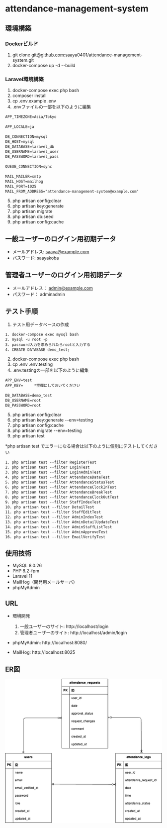 # attendance-management-system
## 環境構築
### Dockerビルド
1. git clone git@github.com:saaya0401/attendance-management-system.git
1. docker-compose up -d --build

### Laravel環境構築
1. docker-compose exec php bash
1. composer install
1. cp .env.example .env
1. .envファイルの一部を以下のように編集
```
APP_TIMEZONE=Asia/Tokyo

APP_LOCALE=ja

DB_CONNECTION=mysql
DB_HOST=mysql
DB_DATABASE=laravel_db
DB_USERNAME=laravel_user
DB_PASSWORD=laravel_pass

QUEUE_CONNECTION=sync

MAIL_MAILER=smtp
MAIL_HOST=mailhog
MAIL_PORT=1025
MAIL_FROM_ADDRESS="attendance-management-system@example.com"
```

5. php artisan config:clear
1. php artisan key:generate
1. php artisan migrate
1. php artisan db:seed
1. php artisan config:cache

## 一般ユーザーのログイン用初期データ
- メールアドレス: saaya@example.com
- パスワード: saayakoba


## 管理者ユーザーのログイン用初期データ
- メールアドレス： admin@example.com
- パスワード： adminadmin


## テスト手順
1. テスト用データベースの作成
```
1. docker-compose exec mysql bash
2. mysql -u root -p
3. password入力を求められたらrootと入力する
4. CREATE DATABASE demo_test;
```
2. docker-compose exec php bash
1. cp .env .env.testing
1. .env.testingの一部を以下のように編集
```
APP_ENV=test
APP_KEY=     *空欄にしておいてください

DB_DATABASE=demo_test
DB_USERNAME=root
DB_PASSWORD=root
```
5. php artisan config:clear
1. php artisan key:generate --env=testing
1. php artisan config:cache
1. php artisan migrate --env=testing
1. php artisan test

*php artisan test でエラーになる場合は以下のように個別にテストしてください
```
1. php artisan test --filter RegisterTest
2. php artisan test --filter LoginTest
3. php artisan test --filter LoginAdminTest
4. php artisan test --filter AttendanceDateTest
5. php artisan test --filter AttendanceStatusTest
6. php artisan test --filter AttendanceClockInTest
7. php artisan test --filter AttendanceBreakTest
8. php artisan test --filter AttendanceClockOutTest
9. php artisan test --filter StaffIndexTest
10. php artisan test --filter DetailTest
11. php artisan test --filter StaffEditTest
12. php artisan test --filter AdminIndexTest
13. php artisan test --filter AdminDetailUpdateTest
14. php artisan test --filter AdminStaffListTest
15. php artisan test --filter AdminApproveTest
16. php artisan test --filter EmailVerifyTest
```

## 使用技術
- MySQL 8.0.26
- PHP 8.2-fpm
- Laravel 11
- MailHog（開発用メールサーバ）
- phpMyAdmin


## URL
- 環境開発
  1. 一般ユーザーのサイト: http://localhost/login
  1. 管理者ユーザーのサイト: http://localhost/admin/login

- phpMyAdmin: http://localhost:8080/
- MailHog: http://localhost:8025

## ER図
![image](attendance-management-system.drawio.png)
